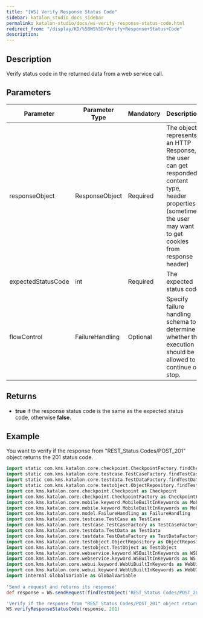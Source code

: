 ```yaml
---
title: "[WS] Verify Response Status Code" 
sidebar: katalon_studio_docs_sidebar
permalink: katalon-studio/docs/ws-verify-response-status-code.html 
redirect_from: "/display/KD/%5BWS%5D+Verify+Response+Status+Code" 
description: 
---
```

Description
-----------

Verify status code in the returned data from a web service call.

Parameters
----------

<table><thead><tr><th>Parameter</th><th>Parameter Type</th><th>Mandatory</th><th>Description</th></tr></thead><tbody><tr><td><span>responseObject</span></td><td><span>ResponseObject</span></td><td>Required</td><td><span>The object represents an HTTP Response, the user can get responded content type, header properties (sometimes the user may want to get cookies from response header)</span></td></tr><tr><td>expectedStatusCode</td><td><span>int</span></td><td><span>Required</span></td><td>The expected status code</td></tr><tr><td><span>flowControl</span></td><td><span>FailureHandling</span></td><td>Optional</td><td><span>Spec</span><span>ify </span><a>failure handling</a><span> schema to determine whether the execution should be allowed to continue or stop.</span></td></tr></tbody></table>

Returns
-------

*   **true** if the response status code is the same as the expected status code, otherwise **false**.

Example
-------

You want to verify if the response from "REST\_Status Codes/POST\_201" object returns the 201 status code.

```groovy
import static com.kms.katalon.core.checkpoint.CheckpointFactory.findCheckpoint
import static com.kms.katalon.core.testcase.TestCaseFactory.findTestCase
import static com.kms.katalon.core.testdata.TestDataFactory.findTestData
import static com.kms.katalon.core.testobject.ObjectRepository.findTestObject
import com.kms.katalon.core.checkpoint.Checkpoint as Checkpoint
import com.kms.katalon.core.checkpoint.CheckpointFactory as CheckpointFactory
import com.kms.katalon.core.mobile.keyword.MobileBuiltInKeywords as MobileBuiltInKeywords
import com.kms.katalon.core.mobile.keyword.MobileBuiltInKeywords as Mobile
import com.kms.katalon.core.model.FailureHandling as FailureHandling
import com.kms.katalon.core.testcase.TestCase as TestCase
import com.kms.katalon.core.testcase.TestCaseFactory as TestCaseFactory
import com.kms.katalon.core.testdata.TestData as TestData
import com.kms.katalon.core.testdata.TestDataFactory as TestDataFactory
import com.kms.katalon.core.testobject.ObjectRepository as ObjectRepository
import com.kms.katalon.core.testobject.TestObject as TestObject
import com.kms.katalon.core.webservice.keyword.WSBuiltInKeywords as WSBuiltInKeywords
import com.kms.katalon.core.webservice.keyword.WSBuiltInKeywords as WS
import com.kms.katalon.core.webui.keyword.WebUiBuiltInKeywords as WebUiBuiltInKeywords
import com.kms.katalon.core.webui.keyword.WebUiBuiltInKeywords as WebUI
import internal.GlobalVariable as GlobalVariable
 
'Send a request and returns its response'
def response = WS.sendRequest(findTestObject('REST_Status Codes/POST_201'))

'Verify if the response from "REST_Status Codes/POST_201" object returns the 201 status code'
WS.verifyResponseStatusCode(response, 201)
```